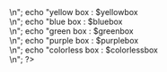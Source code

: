 <?
$ball = 'purple';
 //Coba ubah ke "yellow", "blue", "green", "purple", atau warna lain 
if ($ball == 'red') {
$redbox = $ball; 
} elseif ($ball == 'yellow') {
$yellowbox = $ball;
} elseif ($ball == 'blue') {
 $bluebox = $ball;
} elseif ($ball == 'green') {
$greenbox = $ball;
} elseif ($ball == 'purple') {
 $purplebox = $ball;
} else {
$colorlessbox = $ball;
}
echo "red box : $redbox <br>\n";
echo "yellow box : $yellowbox <br>\n";
echo "blue box : $bluebox <br>\n"; 
echo "green box : $greenbox <br>\n";
echo "purple box : $purplebox <br>\n";
echo "colorless box : $colorlessbox <br>\n";
?>
